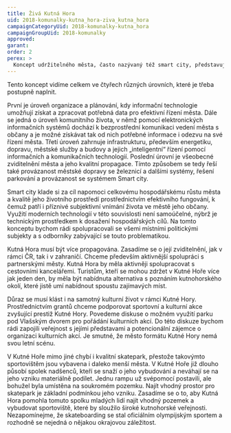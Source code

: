 ```yaml
---
title: Živá Kutná Hora
uid: 2018-komunalky-kutna_hora-ziva_kutna_hora
campaignCategoryUid: 2018-komunalky-kutna_hora
campaignGroupUid: 2018-komunalky
approved:
garant:
order: 2
perex: >
  Koncept udržitelného města, často nazývaný též smart city, představuje snahu o přiblížení města jako celku jeho občanům a uživatelům, akademickému sektoru, odborné veřejnosti, podnikatelskému, neziskovému sektoru a turistům. Město se musí stát přívětivým prostředím pro všechny své občany i návštěvníky.
---
```

Tento koncept vidíme celkem ve čtyřech různých úrovních, které je třeba postupně naplnit.

První je úroveň organizace a plánování, kdy informační technologie umožňují získat a zpracovat potřebná data pro efektivní řízení města. Dále se jedná o úroveň komunitního života, v němž pomocí elektronických informačních systémů dochází k bezprostřední  komunikaci vedení města s občany a je možné získávat tak od nich potřebné informace i odezvu na své řízení města. Třetí úroveń zahrnuje infrastrukturu, především energetiku, dopravu, městské služby a budovy a jejich „inteligentní“ řízení pomocí informačních a komunikačních technologií. Poslední úrovní je všeobecné zviditelnění města a jeho kvalitní propagace. Tímto způsobem se tedy řeší také provázanost městské dopravy se železnicí  a dalšími systémy, řešení parkování a provázanost se systémem Smart city.

Smart city klade si za cíl napomoci celkovému hospodářskému růstu města a kvalitě jeho životního prostředí prostřednictvím efektivního fungování, k čemuž patří i příznivé subjektivní vnímání života ve městě jeho občany. Využití moderních technologií v této souvislosti není samoúčelné, nýbrž je technickým prostředkem k dosažení hospodářských cílů. Na tomto konceptu bychom rádi spolupracovali se všemi místními politickými subjekty a s odborníky zabývající se touto problematikou. 

Kutná Hora musí být více propagována. Zasadíme se o její zviditelnění, jak v rámci ČR, tak i v zahraničí. Chceme především aktivnější spolupráci s partnerskými městy. Kutná Hora by měla aktivněji spolupracovat s cestovními kancelářemi. Turistům, kteří se mohou zdržet v Kutné Hoře více jak jeden den, by měla být nabídnuta alternativa s poznáním kutnohorského okolí, které jistě umí nabídnout spoustu zajímavých míst.

Důraz se musí klást i na samotný kulturní život v rámci Kutné Hory. Prostřednictvím grantů chceme podporovat sportovní a kulturní akce zvyšující prestiž Kutné Hory. Povedeme diskuse o možném využití parku pod Vlašským dvorem pro pořádání kulturních akcí. Do této diskuze bychom rádi zapojili veřejnost s jejími představami a potencionální zájemce o organizaci kulturních akcí. Je smutné, že město formátu Kutné Hory nemá svou letní scénu.

V Kutné Hoře mimo jiné chybí i kvalitní skatepark, přestože takovýmto sportovištěm jsou vybavena i daleko menší města. V Kutné Hoře již dlouho působí spolek nadšenců, kteří se snaží o jeho vybudování a neváhají se na jeho vzniku materiálně podílet. Jednu rampu už svépomocí postavili, ale bohužel byla umístěna na soukromém pozemku. Najít vhodný prostor pro skatepark je základní podmínkou jeho vzniku. Zasadíme se o to, aby Kutná Hora pomohla tomuto spolku mladých lidí najít vhodný pozemek a vybudovat sportoviště, které by sloužilo široké kutnohorské veřejnosti. Nezapomínejme, že skateboarding se stal oficiálním olympijským sportem a rozhodně se nejedná o nějakou okrajovou záležitost. 
